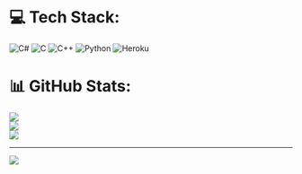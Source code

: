 
# 💻 Tech Stack:
![C#](https://img.shields.io/badge/c%23-%23239120.svg?style=for-the-badge&logo=c-sharp&logoColor=white) ![C](https://img.shields.io/badge/c-%2300599C.svg?style=for-the-badge&logo=c&logoColor=white) ![C++](https://img.shields.io/badge/c++-%2300599C.svg?style=for-the-badge&logo=c%2B%2B&logoColor=white) ![Python](https://img.shields.io/badge/python-3670A0?style=for-the-badge&logo=python&logoColor=ffdd54) ![Heroku](https://img.shields.io/badge/heroku-%23430098.svg?style=for-the-badge&logo=heroku&logoColor=white)
# 📊 GitHub Stats:
![](https://github-readme-stats.vercel.app/api?username=Moishale&theme=dark&hide_border=false&include_all_commits=false&count_private=false)<br/>
![](https://github-readme-streak-stats.herokuapp.com/?user=Moishale&theme=dark&hide_border=false)<br/>
![](https://github-readme-stats.vercel.app/api/top-langs/?username=Moishale&theme=dark&hide_border=false&include_all_commits=false&count_private=false&layout=compact)

---
[![](https://visitcount.itsvg.in/api?id=Moishale&icon=0&color=0)](https://visitcount.itsvg.in)

<!-- Proudly created with GPRM ( https://gprm.itsvg.in ) -->
